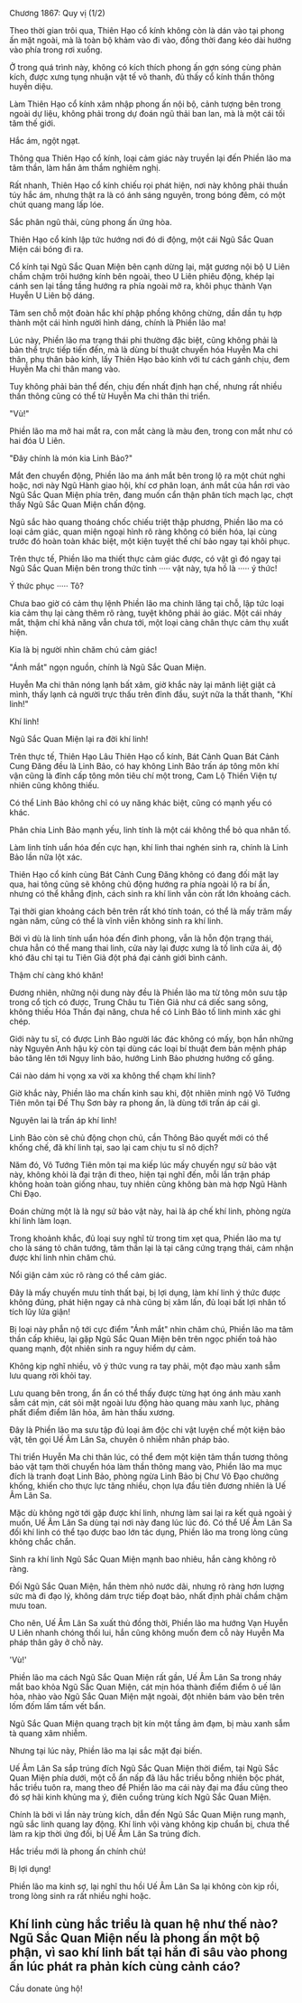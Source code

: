 




Chương 1867: Quy vị (1/2)


Theo thời gian trôi qua, Thiên Hạo cổ kính không còn là dán vào tại phong ấn mặt ngoài, mà là toàn bộ khảm vào đi vào, đồng thời đang kéo dài hướng vào phía trong rơi xuống.

Ở trong quá trình này, không có kích thích phong ấn gợn sóng cùng phản kích, được xưng tụng nhuận vật tế vô thanh, đủ thấy cổ kính thần thông huyền diệu.

Làm Thiên Hạo cổ kính xâm nhập phong ấn nội bộ, cảnh tượng bên trong ngoài dự liệu, không phải trong dự đoán ngũ thải ban lan, mà là một cái tối tăm thế giới.

Hắc ám, ngột ngạt.

Thông qua Thiên Hạo cổ kính, loại cảm giác này truyền lại đến Phiền lão ma tâm thần, làm hắn âm thầm nghiêm nghị.

Rất nhanh, Thiên Hạo cổ kính chiếu rọi phát hiện, nơi này không phải thuần túy hắc ám, nhưng thật ra là có ánh sáng nguyên, trong bóng đêm, có một chút quang mang lấp lóe.

Sắc phân ngũ thải, cùng phong ấn ứng hòa.

Thiên Hạo cổ kính lập tức hướng nơi đó di động, một cái Ngũ Sắc Quan Miện cái bóng đi ra.

Cổ kính tại Ngũ Sắc Quan Miện bên cạnh dừng lại, mặt gương nội bộ U Liên chầm chậm trôi hướng kính bên ngoài, theo U Liên phiêu động, khép lại cánh sen lại tầng tầng hướng ra phía ngoài mở ra, khôi phục thành Vạn Huyễn U Liên bộ dáng.

Tâm sen chỗ một đoàn hắc khí phập phồng không chừng, dần dần tụ hợp thành một cái hình người hình dáng, chính là Phiền lão ma!

Lúc này, Phiền lão ma trạng thái phi thường đặc biệt, cũng không phải là bản thể trực tiếp tiến đến, mà là dùng bí thuật chuyển hóa Huyễn Ma chi thân, phụ thân bảo kính, lấy Thiên Hạo bảo kính với tư cách gánh chịu, đem Huyễn Ma chi thân mang vào.

Tuy không phải bản thể đến, chịu đến nhất định hạn chế, nhưng rất nhiều thần thông cũng có thể từ Huyễn Ma chi thân thi triển.

"Vù!"

Phiền lão ma mở hai mắt ra, con mắt càng là màu đen, trong con mắt như có hai đóa U Liên.

"Đây chính là món kia Linh Bảo?"

Mắt đen chuyển động, Phiền lão ma ánh mắt bên trong lộ ra một chút nghi hoặc, nơi này Ngũ Hành giao hội, khí cơ phân loạn, ánh mắt của hắn rơi vào Ngũ Sắc Quan Miện phía trên, đang muốn cẩn thận phân tích mạch lạc, chợt thấy Ngũ Sắc Quan Miện chấn động.

Ngũ sắc hào quang thoáng chốc chiếu triệt thập phương, Phiền lão ma có loại cảm giác, quan miện ngoại hình rõ ràng không có biến hóa, lại cùng trước đó hoàn toàn khác biệt, một kiện tuyệt thế chí bảo ngay tại khôi phục.

Trên thực tế, Phiền lão ma thiết thực cảm giác được, có vật gì đó ngay tại Ngũ Sắc Quan Miện bên trong thức tỉnh ····· vật này, tựa hồ là ····· ý thức!

Ý thức phục ····· Tô?

Chưa bao giờ có cảm thụ lệnh Phiền lão ma chinh lăng tại chỗ, lập tức loại kia cảm thụ lại càng thêm rõ ràng, tuyệt không phải ảo giác. Một cái nháy mắt, thậm chí khả năng vẫn chưa tới, một loại càng chân thực cảm thụ xuất hiện.

Kia là bị người nhìn chăm chú cảm giác!

"Ánh mắt" ngọn nguồn, chính là Ngũ Sắc Quan Miện.

Huyễn Ma chi thân nóng lạnh bất xâm, giờ khắc này lại mãnh liệt giật cả mình, thấy lạnh cả người trực thấu trên đỉnh đầu, suýt nữa la thất thanh, "Khí linh!"

Khí linh!

Ngũ Sắc Quan Miện lại ra đời khí linh!

Trên thực tế, Thiên Hạo Lâu Thiên Hạo cổ kính, Bát Cảnh Quan Bát Cảnh Cung Đăng đều là Linh Bảo, có hay không Linh Bảo trấn áp tông môn khí vận cũng là đỉnh cấp tông môn tiêu chí một trong, Cam Lộ Thiền Viện tự nhiên cũng không thiếu.

Có thể Linh Bảo không chỉ có uy năng khác biệt, cũng có mạnh yếu có khác.

Phân chia Linh Bảo mạnh yếu, linh tính là một cái không thể bỏ qua nhân tố.

Làm linh tính uẩn hóa đến cực hạn, khí linh thai nghén sinh ra, chính là Linh Bảo lần nữa lột xác.

Thiên Hạo cổ kính cùng Bát Cảnh Cung Đăng không có đang đối mặt lay qua, hai tông cũng sẽ không chủ động hướng ra phía ngoài lộ ra bí ẩn, nhưng có thể khẳng định, cách sinh ra khí linh vẫn còn rất lớn khoảng cách.

Tại thời gian khoảng cách bên trên rất khó tính toán, có thể là mấy trăm mấy ngàn năm, cũng có thể là vĩnh viễn không sinh ra khí linh.

Bởi vì dù là linh tính uẩn hóa đến đỉnh phong, vẫn là hỗn độn trạng thái, chưa hẳn có thể mang thai linh, cửa này lại được xưng là tố linh cửa ải, độ khó đâu chỉ tại tu Tiên Giả đột phá đại cảnh giới bình cảnh.

Thậm chí càng khó khăn!

Đương nhiên, những nội dung này đều là Phiền lão ma từ tông môn sưu tập trong cổ tịch có được, Trung Châu tu Tiên Giả như cá diếc sang sông, không thiếu Hóa Thần đại năng, chưa hề có Linh Bảo tố linh minh xác ghi chép.

Giới này tu sĩ, có được Linh Bảo người lác đác không có mấy, bọn hắn những này Nguyên Anh hậu kỳ còn tại dùng các loại bí thuật đem bản mệnh pháp bảo tăng lên tới Ngụy linh bảo, hướng Linh Bảo phương hướng cố gắng.

Cái nào dám hi vọng xa vời xa không thể chạm khí linh?

Giờ khắc này, Phiền lão ma chấn kinh sau khi, đột nhiên minh ngộ Vô Tướng Tiên môn tại Đế Thụ Sơn bày ra phong ấn, là dùng tới trấn áp cái gì.

Nguyên lai là trấn áp khí linh!

Linh Bảo còn sẽ chủ động chọn chủ, cần Thông Bảo quyết mới có thể khống chế, đã khí linh tại, sao lại cam chịu tu sĩ nô dịch?

Năm đó, Vô Tướng Tiên môn tại ma kiếp lúc mấy chuyến ngự sử bảo vật này, không khỏi là đại trận đi theo, hiện tại nghĩ đến, mỗi lần trận pháp không hoàn toàn giống nhau, tuy nhiên cũng không bàn mà hợp Ngũ Hành Chi Đạo.

Đoán chừng một là là ngự sử bảo vật này, hai là áp chế khí linh, phòng ngừa khí linh làm loạn.

Trong khoảnh khắc, đủ loại suy nghĩ từ trong tim xẹt qua, Phiền lão ma tự cho là sáng tỏ chân tướng, tâm thần lại là tại căng cứng trạng thái, cảm nhận được khí linh nhìn chăm chú.

Nổi giận cảm xúc rõ ràng có thể cảm giác.

Đây là mấy chuyến mưu tính thất bại, bị lợi dụng, làm khí linh ý thức được không đúng, phát hiện ngay cả nhà cũng bị xâm lấn, đủ loại bất lợi nhân tố tích lũy lửa giận!

Bị loại này phẫn nộ tới cực điểm "Ánh mắt" nhìn chăm chú, Phiền lão ma tâm thần cấp khiêu, lại gặp Ngũ Sắc Quan Miện bên trên ngọc phiến toả hào quang mạnh, đột nhiên sinh ra nguy hiểm dự cảm.

Không kịp nghĩ nhiều, vô ý thức vung ra tay phải, một đạo màu xanh sẫm lưu quang rời khỏi tay.

Lưu quang bên trong, ẩn ẩn có thể thấy được từng hạt óng ánh màu xanh sẫm cát mịn, cát sỏi mặt ngoài lưu động hào quang màu xanh lục, phảng phất điểm điểm lân hỏa, âm hàn thấu xương.

Đây là Phiền lão ma sưu tập đủ loại âm độc chi vật luyện chế một kiện bảo vật, tên gọi Uế Âm Lân Sa, chuyên ô nhiễm nhân pháp bảo.

Thi triển Huyễn Ma chi thân lúc, có thể đem một kiện tâm thần tương thông bảo vật tạm thời chuyển hóa làm thần thông mang vào, Phiền lão ma mục đích là tranh đoạt Linh Bảo, phòng ngừa Linh Bảo bị Chư Vô Đạo chưởng khống, khiến cho thực lực tăng nhiều, chọn lựa đầu tiên đương nhiên là Uế Âm Lân Sa.

Mặc dù không ngờ tới gặp được khí linh, nhưng làm sai lại ra kết quả ngoài ý muốn, Uế Âm Lân Sa dùng tại nơi này đang lúc lúc đó. Có thể Uế Âm Lân Sa đối khí linh có thể tạo được bao lớn tác dụng, Phiền lão ma trong lòng cũng không chắc chắn.

Sinh ra khí linh Ngũ Sắc Quan Miện mạnh bao nhiêu, hắn càng không rõ ràng.

Đối Ngũ Sắc Quan Miện, hắn thèm nhỏ nước dãi, nhưng rõ ràng hơn lượng sức mà đi đạo lý, không dám trực tiếp đoạt bảo, nhất định phải chầm chậm mưu toan.

Cho nên, Uế Âm Lân Sa xuất thủ đồng thời, Phiền lão ma hướng Vạn Huyễn U Liên nhanh chóng thối lui, hắn cũng không muốn đem cỗ này Huyễn Ma pháp thân gãy ở chỗ này.

'Vù!'

Phiền lão ma cách Ngũ Sắc Quan Miện rất gần, Uế Âm Lân Sa trong nháy mắt bao khỏa Ngũ Sắc Quan Miện, cát mịn hóa thành điểm điểm ô uế lân hỏa, nhào vào Ngũ Sắc Quan Miện mặt ngoài, đột nhiên bám vào bên trên lốm đốm lấm tấm vết bẩn.

Ngũ Sắc Quan Miện quang trạch bịt kín một tầng ảm đạm, bị màu xanh sẫm tà quang xâm nhiễm.

Nhưng tại lúc này, Phiền lão ma lại sắc mặt đại biến.

Uế Âm Lân Sa sắp trúng đích Ngũ Sắc Quan Miện thời điểm, tại Ngũ Sắc Quan Miện phía dưới, một cỗ ẩn nấp đã lâu hắc triều bỗng nhiên bộc phát, hắc triều tuôn ra, mang theo để Phiền lão ma cái này đại ma đầu cũng theo đó sợ hãi kinh khủng ma ý, điên cuồng trùng kích Ngũ Sắc Quan Miện.

Chính là bởi vì lần này trùng kích, dẫn đến Ngũ Sắc Quan Miện rung mạnh, ngũ sắc linh quang lay động. Khí linh vội vàng không kịp chuẩn bị, chưa thể làm ra kịp thời ứng đối, bị Uế Âm Lân Sa trúng đích.

Hắc triều mới là phong ấn chính chủ!

Bị lợi dụng!

Phiền lão ma kinh sợ, lại nghĩ thu hồi Uế Âm Lân Sa lại không còn kịp rồi, trong lòng sinh ra rất nhiều nghi hoặc.

Khí linh cùng hắc triều là quan hệ như thế nào? Ngũ Sắc Quan Miện nếu là phong ấn một bộ phận, vì sao khí linh bất tại hắn đi sâu vào phong ấn lúc phát ra phản kích cùng cảnh cáo?
--
Cầu donate ủng hộ!




